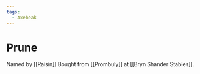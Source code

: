 ```yaml
---
tags:
  - Axebeak
---
```

# Prune 

Named by [[Raisin]]
Bought from [[Prombuly]] at [[Bryn Shander Stables]].